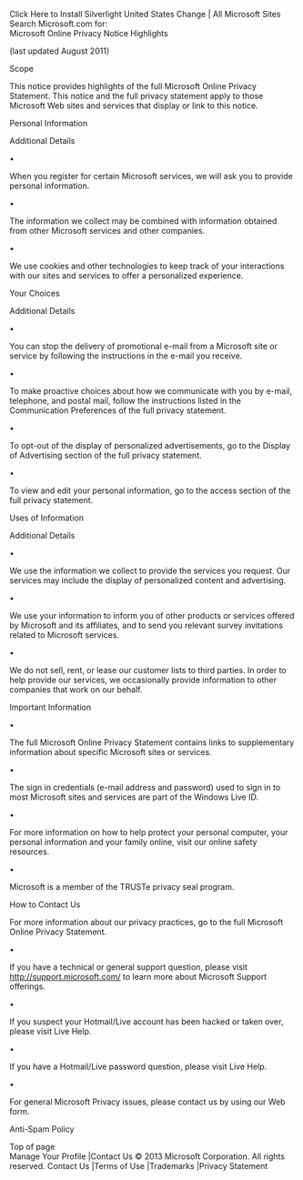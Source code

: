 Click Here to Install Silverlight United States Change | All Microsoft Sites Search Microsoft.com for:  
Microsoft Online Privacy Notice Highlights

  
(last updated August 2011)

  
Scope  

This notice provides highlights of the full Microsoft Online Privacy Statement. This notice and the full privacy statement apply to those Microsoft Web sites and services that display or link to this notice.

Personal Information  

Additional Details

•

When you register for certain Microsoft services, we will ask you to provide personal information.

•

The information we collect may be combined with information obtained from other Microsoft services and other companies.

•

We use cookies and other technologies to keep track of your interactions with our sites and services to offer a personalized experience.

Your Choices  

Additional Details

•

You can stop the delivery of promotional e-mail from a Microsoft site or service by following the instructions in the e-mail you receive.

•

To make proactive choices about how we communicate with you by e-mail, telephone, and postal mail, follow the instructions listed in the Communication Preferences of the full privacy statement.

•

To opt-out of the display of personalized advertisements, go to the Display of Advertising section of the full privacy statement.

•

To view and edit your personal information, go to the access section of the full privacy statement.

Uses of Information  

Additional Details

•

We use the information we collect to provide the services you request. Our services may include the display of personalized content and advertising.

•

We use your information to inform you of other products or services offered by Microsoft and its affiliates, and to send you relevant survey invitations related to Microsoft services.

•

We do not sell, rent, or lease our customer lists to third parties. In order to help provide our services, we occasionally provide information to other companies that work on our behalf.

Important Information  

•

The full Microsoft Online Privacy Statement contains links to supplementary information about specific Microsoft sites or services.

•

The sign in credentials (e-mail address and password) used to sign in to most Microsoft sites and services are part of the Windows Live ID.

•

For more information on how to help protect your personal computer, your personal information and your family online, visit our online safety resources.

•

Microsoft is a member of the TRUSTe privacy seal program.

How to Contact Us  

For more information about our privacy practices, go to the full Microsoft Online Privacy Statement.

•

If you have a technical or general support question, please visit http://support.microsoft.com/ to learn more about Microsoft Support offerings.

•

If you suspect your Hotmail/Live account has been hacked or taken over, please visit Live Help.

•

If you have a Hotmail/Live password question, please visit Live Help.

•

For general Microsoft Privacy issues, please contact us by using our Web form.

Anti-Spam Policy

Top of page  
Manage Your Profile |Contact Us © 2013 Microsoft Corporation. All rights reserved. Contact Us |Terms of Use |Trademarks |Privacy Statement